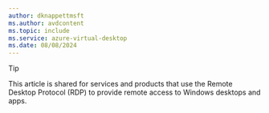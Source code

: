 ```yaml
---
author: dknappettmsft
ms.author: avdcontent
ms.topic: include
ms.service: azure-virtual-desktop
ms.date: 08/08/2024
---
```


> [!TIP]
> This article is shared for services and products that use the Remote Desktop Protocol (RDP) to provide remote access to Windows desktops and apps.
